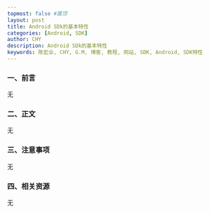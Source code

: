 ```yaml
---
topmost: false #置顶
layout: post
title: Android SDk的基本特性
categories: [Android, SDK]
author: CHY
description: Android SDk的基本特性
keywords: 陈宏业, CHY, G.M, 博客, 教程, 网站, SDK, Android, SDK特性
---
```


### 一、前言
无

### 二、正文
无

### 三、注意事项
无

### 四、相关资源
无

